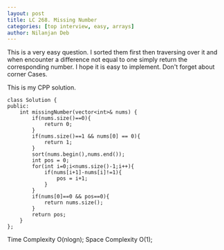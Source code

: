 ```yaml
---
layout: post
title: LC 268. Missing Number
categories: [top interview, easy, arrays]
author: Nilanjan Deb
---
```

This is a very easy question. I sorted them first then traversing over it and when encounter a difference not equal to one simply return the corresponding number. I hope it is easy to implement. Don't forget about corner Cases. 
 
This is my CPP solution.

```
class Solution {
public:
    int missingNumber(vector<int>& nums) {
        if(nums.size()==0){
            return 0;
        }
        if(nums.size()==1 && nums[0] == 0){
            return 1;
        }
        sort(nums.begin(),nums.end());
        int pos = 0;
        for(int i=0;i<nums.size()-1;i++){
            if(nums[i+1]-nums[i]!=1){
                pos = i+1;
            }
        }
        if(nums[0]==0 && pos==0){
            return nums.size();
        }
        return pos;
    }
};
```
Time Complexity O(nlogn);
Space Complexity O(1);